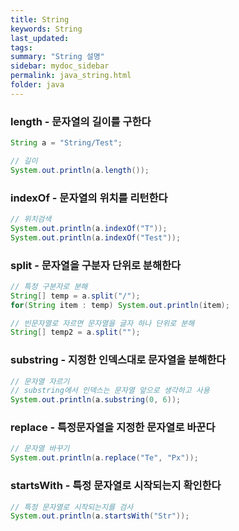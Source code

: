 ```yaml
---
title: String
keywords: String
last_updated:
tags:
summary: "String 설명"
sidebar: mydoc_sidebar
permalink: java_string.html
folder: java
---
```



### length - 문자열의 길이를 구한다  

```Java
String a = "String/Test";

// 길이
System.out.println(a.length());
```


### indexOf - 문자열의 위치를 리턴한다

```Java
// 위치검색
System.out.println(a.indexOf("T"));
System.out.println(a.indexOf("Test"));
```


### split - 문자열을 구분자 단위로 분해한다

```java
// 특정 구분자로 분해
String[] temp = a.split("/");
for(String item : temp) System.out.println(item);

// 빈문자열로 자르면 문자열을 글자 하나 단위로 분해
String[] temp2 = a.split("");
```


### substring - 지정한 인덱스대로 문자열을 분해한다

```java
// 문자열 자르기
// substring에서 인덱스는 문자열 앞으로 생각하고 사용
System.out.println(a.substring(0, 6));
```


### replace - 특정문자열을 지정한 문자열로 바꾼다

```java
// 문자열 바꾸기
System.out.println(a.replace("Te", "Px"));
```


### startsWith - 특정 문자열로 시작되는지 확인한다

```Java
// 특정 문자열로 시작되는지를 검사
System.out.println(a.startsWith("Str"));
```
